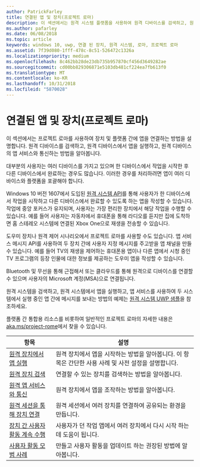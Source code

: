 ```yaml
---
author: PatrickFarley
title: 연결된 앱 및 장치(프로젝트 로마)
description: 이 섹션에서는 원격 시스템 플랫폼을 사용하여 원격 디바이스를 검색하고, 원격 디바이스에서 앱을 실행하고, 원격 디바이스의 앱 서비스와 통신하는 방법을 설명합니다.
ms.author: pafarley
ms.date: 06/08/2018
ms.topic: article
keywords: windows 10, uwp, 연결 된 장치, 원격 시스템, 로마, 프로젝트 로마
ms.assetid: 7f39d080-1fff-478c-8c51-526472c1326a
ms.localizationpriority: medium
ms.openlocfilehash: 8c462bb28de23db735b957870cf456d3649282ae
ms.sourcegitcommit: cd00bb829306871e5103db481cf224ea7fb613f0
ms.translationtype: MT
ms.contentlocale: ko-KR
ms.lasthandoff: 10/31/2018
ms.locfileid: "5870028"
---
```

# <a name="connected-apps-and-devices-project-rome"></a>연결된 앱 및 장치(프로젝트 로마)

이 섹션에서는 프로젝트 로마를 사용하여 장치 및 플랫폼 간에 앱을 연결하는 방법을 설명합니다. 원격 디바이스를 검색하고, 원격 디바이스에서 앱을 실행하고, 원격 디바이스의 앱 서비스와 통신하는 방법을 알아봅니다.

대부분의 사용자는 여러 디바이스를 가지고 있으며 한 디바이스에서 작업을 시작한 후 다른 디바이스에서 완료하는 경우도 많습니다. 이러한 경우를 처리하려면 앱이 여러 디바이스와 플랫폼을 포괄해야 합니다.

Windows 10 버전 1607에서 도입된 [원격 시스템 API](https://msdn.microsoft.com/library/windows/apps/Windows.System.RemoteSystems)를 통해 사용자가 한 디바이스에서 작업을 시작하고 다른 디바이스에서 완료할 수 있도록 하는 앱을 작성할 수 있습니다. 작업에 중앙 포커스가 유지되며, 사용자는 가장 편리한 장치에서 해당 작업을 수행할 수 있습니다. 예를 들어 사용자는 자동차에서 휴대폰을 통해 라디오를 듣지만 집에 도착하면 홈 스테레오 시스템에 연결된 Xbox One으로 재생을 전송할 수 있습니다.

도우미 장치나 원격 제어 시나리오에서 프로젝트 로마를 사용할 수도 있습니다. 앱 서비스 메시지 API를 사용하여 두 장치 간에 사용자 지정 메시지를 주고받을 앱 채널을 만들 수 있습니다. 예를 들어 TV의 재생을 제어하는 휴대폰용 앱이나 다른 앱에서 시청 중인 TV 프로그램의 등장 인물에 대한 정보를 제공하는 도우미 앱을 작성할 수 있습니다.  

Bluetooth 및 무선을 통해 근접해서 또는 클라우드를 통해 원격으로 디바이스를 연결할 수 있으며 사용자의 Microsoft 계정(MSA)으로 연결됩니다.

원격 시스템을 검색하고, 원격 시스템에서 앱을 실행하고, 앱 서비스를 사용하여 두 시스템에서 실행 중인 앱 간에 메시지를 보내는 방법의 예제는 [원격 시스템 UWP 샘플](https://github.com/Microsoft/Windows-universal-samples/tree/dev/Samples/RemoteSystems )을 참조하세요.

플랫폼 간 통합용 리소스를 비롯하여 일반적인 프로젝트 로마의 자세한 내용은 [aka.ms/project-rome](https://aka.ms/project-rome)에서 찾을 수 있습니다.

| 항목 | 설명 |
|-------|-------------|
| [원격 장치에서 앱 실행](launch-a-remote-app.md) | 원격 장치에서 앱을 시작하는 방법을 알아봅니다. 이 항목은 간단한 사용 사례 및 사전 설정을 설명합니다.  |
| [원격 장치 검색](discover-remote-devices.md)  | 연결할 수 있는 장치를 검색하는 방법을 알아봅니다. |
| [원격 앱 서비스와 통신](communicate-with-a-remote-app-service.md) | 원격 장치에서 앱을 조작하는 방법을 알아봅니다. |
| [원격 세션을 통해 장치 연결](remote-sessions.md) | 원격 세션에서 여러 장치를 연결하여 공유되는 환경을 만듭니다. |
| [장치 간 사용자 활동 계속 수행](useractivities.md)| 사용자가 던 작업 앱에서 여러 장치에서 다시 시작 하는 데 도움이 됩니다.|
| [사용자 활동 모범 사례](useractivities-best-practices.md)| 만들고 사용자 활동을 업데이트 하는 권장된 방법에 알아봅니다.|
